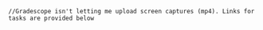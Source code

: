     //Gradescope isn't letting me upload screen captures (mp4). Links for tasks are provided below
    
